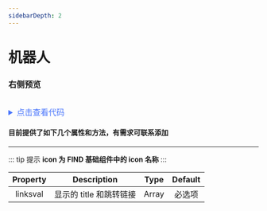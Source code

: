 ```yaml
---
sidebarDepth: 2
---
```


# 机器人

### 右侧预览

<ClientOnly>
<robot-demo/>
</ClientOnly>

<details style="margin-top: 32px;">
 <summary style=" outline: none;color: #4975fc;font-size: 16px">点击查看代码</summary>

```html
<frd-robot :linksval="linksval"></frd-robot>

<script>
  export default {
    data() {
      return {
        linksval: [
          { title: "标签", icon: "el-icon-tag", path: "" },
          { title: "菜单选项", icon: "el-icon-bars", path: "" },
          { title: "登录", icon: "el-icon-login", path: "" },
          { title: "声音", icon: "el-icon-sound", path: "" },
        ],
      };
    },
  };
</script>
```

</details>

#### 目前提供了如下几个属性和方法，有需求可联系添加

---

::: tip 提示
**icon 为 FIND 基础组件中的 icon 名称**
:::

| Property |       Description       | Type  | Default |
| :------: | :---------------------: | :---: | :-----: |
| linksval | 显示的 title 和跳转链接 | Array | 必选项  |
